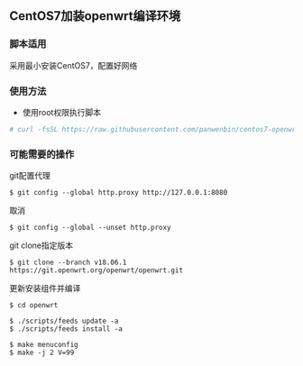 ## CentOS7加装openwrt编译环境

### 脚本适用
采用最小安装CentOS7，配置好网络

### 使用方法
- 使用root权限执行脚本
```bash
# curl -fsSL https://raw.githubusercontent.com/panwenbin/centos7-openwrt-buildenv/master/centos7-openwrt-buildenv.sh | sh
```

### 可能需要的操作
git配置代理
```
$ git config --global http.proxy http://127.0.0.1:8080
```
取消
```
$ git config --global --unset http.proxy
```
git clone指定版本
```
$ git clone --branch v18.06.1 https://git.openwrt.org/openwrt/openwrt.git
```
更新安装组件并编译
```
$ cd openwrt

$ ./scripts/feeds update -a
$ ./scripts/feeds install -a

$ make menuconfig
$ make -j 2 V=99
```